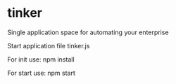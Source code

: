 # tinker
Single application space for automating your enterprise

Start application file tinker.js

For init use:
npm install

For start use:
npm start
